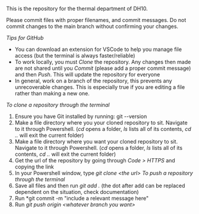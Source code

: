 This is the repository for the thermal department of DH10. 

Please commit files with proper filenames, and commit messages. Do not commit changes to the main branch without confirming your changes.

*Tips for GitHub* 
- You can download an extension for VSCode to help you manage file access (but the terminal is always faster/reliable)
- To work locally, you must *Clone* the repository. Any changes then made are not shared until you *Commit* (please add a proper commit message) and then *Push*. This will update the repository for everyone
- In general, work on a branch of the repository, this prevents any unrecoverable changes. This is especially true if you are editing a file rather than making a new one.

*To clone a repository through the terminal*
1. Ensure you have Git installed by running: git --version
2. Make a file directory where you  your cloned repository to sit. Navigate to it through Powershell. (*cd* opens a folder, *ls* lists all of its contents, *cd ..* will exit the current folder)
2. Make a file directory where you want your cloned repository to sit. Navigate to it through Powershell. (*cd* opens a folder, *ls* lists all of its contents, *cd ..* will exit the current folder)
3. Get the url of the repository by going through *Code > HTTPS* and copying the link
4. In your Powershell window, type *git clone \<the url\>*
*To push a repository through the terminal*
5. Save all files and then run *git add .* (the dot after add can be replaced dependent on the situation, check documentation)
6. Run *git commit -m "include a relevant message here"
7. Run *git push origin \<whatever branch you want\>*

